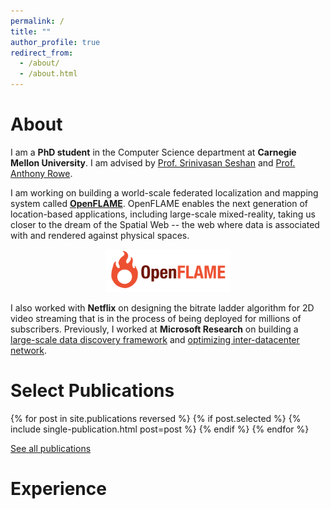 ```yaml
---
permalink: /
title: ""
author_profile: true
redirect_from: 
  - /about/
  - /about.html
---
```


# About

I am a **PhD student** in the Computer Science department at **Carnegie Mellon University**. I am advised by [Prof. Srinivasan Seshan](https://www.cs.cmu.edu/~srini/) and [Prof. Anthony Rowe](https://users.ece.cmu.edu/~agr/). 

I am working on building a world-scale federated localization and mapping system called **[OpenFLAME](https://openflam.github.io/)**. OpenFLAME enables the next generation of location-based applications, including large-scale mixed-reality, taking us closer to the dream of the Spatial Web -- the web where data is associated with and rendered against physical spaces.

<p align="center">
  <a href="https://openflam.github.io/">
    <img src="images/openflame_logo.png" alt="OpenFLAME Logo" width="200"/>
  </a>
</p>

I also worked with **Netflix** on designing the bitrate ladder algorithm for 2D video streaming that is in the process of being deployed for millions of subscribers. Previously, I worked at **Microsoft Research** on building a [large-scale data discovery framework](https://www.vldb.org/pvldb/vol14/p1392-bharadwaj.pdf) and [optimizing inter-datacenter network](https://www.usenix.org/system/files/nsdi22-paper-sharma.pdf).

# Select Publications

{% for post in site.publications reversed %}
  {% if post.selected %}
    {% include single-publication.html post=post %}
  {% endif %}
{% endfor %}

[See all publications](/publications/)

# Experience


